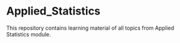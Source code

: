 # Applied_Statistics
 This repository contains learning material of all topics from Applied Statistics module.
